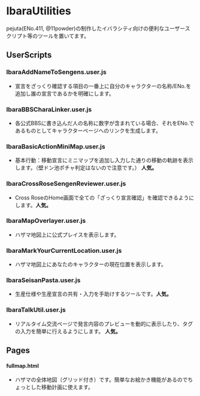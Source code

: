 # IbaraUtilities
pejuta(ENo.411, @11powder)の制作したイバラシティ向けの便利なユーザースクリプト等のツールを置いてます。
  
  
## UserScripts
### IbaraAddNameToSengens.user.js
- 宣言をざっくり確認する項目の一番上に自分のキャラクターの名称/ENo.を追加し誰の宣言であるかを明確にします。  

### IbaraBBSCharaLinker.user.js
- 各公式BBSに書き込んだ人の名称に数字が含まれている場合、それをENo.であるものとしてキャラクターページへのリンクを生成します。

### IbaraBasicActionMiniMap.user.js
- 基本行動：移動宣言にミニマップを追加し入力した通りの移動の軌跡を表示します。（壁ドン池ポチャ判定はないので注意です。） **人気。**

### IbaraCrossRoseSengenReviewer.user.js
- Cross RoseのHome画面で全ての「ざっくり宣言確認」を確認できるようにします。**人気。**

### IbaraMapOverlayer.user.js
- ハザマ地図上に公式プレイスを表示します。

### IbaraMarkYourCurrentLocation.user.js
- ハザマ地図上にあなたのキャラクターの現在位置を表示します。

### IbaraSeisanPasta.user.js
- 生産仕様や生産宣言の共有・入力を手助けするツールです。**人気。**

### IbaraTalkUtil.user.js
- リアルタイム交流ページで発言内容のプレビューを動的に表示したり、タグの入力を簡単に行えるようにします。 **人気。**

####
## Pages
#### fullmap.html
- ハザマの全体地図（グリッド付き）です。簡単なお絵かき機能があるのでちょっとした移動計画に使えます。

